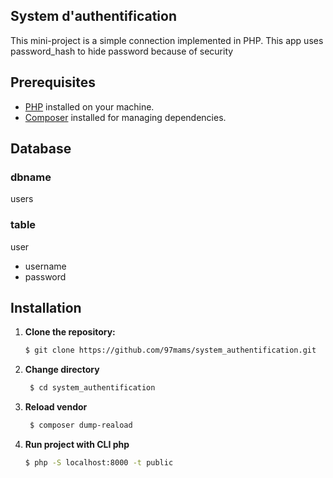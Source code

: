 ## System d'authentification

This mini-project is a simple connection implemented in PHP.
This app uses password_hash to hide password because of security

## Prerequisites

- [PHP](https://www.php.net/) installed on your machine.
- [Composer](https://getcomposer.org/) installed for managing dependencies.

## Database
### dbname
users
### table
user
- username
- password

## Installation

1. **Clone the repository:**
   ```bash
   $ git clone https://github.com/97mams/system_authentification.git
2. **Change directory**
   ```bash
    $ cd system_authentification
2. **Reload vendor**
   ```bash
    $ composer dump-reaload
3. **Run project with CLI php**
     ```bash
    $ php -S localhost:8000 -t public
